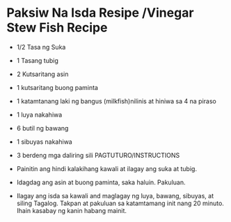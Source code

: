 # Paksiw Na Isda Resipe /Vinegar Stew Fish Recipe

* 1/2 Tasa ng Suka
* 1 Tasang tubig
* 2 Kutsaritang asin
* 1 kutsaritang buong paminta
* 1 katamtanang laki ng bangus (milkfish)nilinis at hiniwa sa 4 na piraso
* 1 luya nakahiwa
* 6 butil ng bawang
* 1 sibuyas nakahiwa
* 3 berdeng mga daliring sili
PAGTUTURO/INSTRUCTIONS

* Painitin ang hindi kalakihang kawali at ilagay ang suka at tubig.
* Idagdag ang asin at buong paminta, saka haluin. Pakuluan.
* Ilagay ang isda sa kawali and maglagay ng luya, bawang, sibuyas, at siling Tagalog. Takpan at pakuluan sa katamtamang init nang 20 minuto. Ihain kasabay ng kanin habang mainit.
